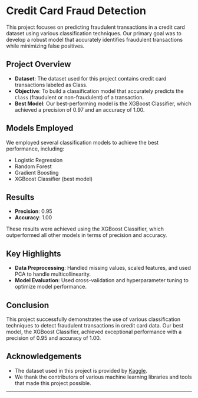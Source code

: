
# Credit Card Fraud Detection

This project focuses on predicting fraudulent transactions in a credit card dataset using various classification techniques. Our primary goal was to develop a robust model that accurately identifies fraudulent transactions while minimizing false positives.

## Project Overview

- **Dataset**: The dataset used for this project contains credit card transactions labeled as Class.
- **Objective**: To build a classification model that accurately predicts the `Class` (fraudulent or non-fraudulent) of a transaction.
- **Best Model**: Our best-performing model is the XGBoost Classifier, which achieved a precision of 0.97 and an accuracy of 1.00.

## Models Employed

We employed several classification models to achieve the best performance, including:

- Logistic Regression
- Random Forest
- Gradient Boosting
- XGBoost Classifier (best model)

## Results

- **Precision**: 0.95
- **Accuracy**: 1.00

These results were achieved using the XGBoost Classifier, which outperformed all other models in terms of precision and accuracy.

## Key Highlights

- **Data Preprocessing**: Handled missing values, scaled features, and used PCA to handle multicollinearity.
- **Model Evaluation**: Used cross-validation and hyperparameter tuning to optimize model performance.

## Conclusion

This project successfully demonstrates the use of various classification techniques to detect fraudulent transactions in credit card data. Our best model, the XGBoost Classifier, achieved exceptional performance with a precision of 0.95 and accuracy of 1.00.

## Acknowledgements

- The dataset used in this project is provided by [Kaggle](https://www.kaggle.com/mlg-ulb/creditcardfraud).
- We thank the contributors of various machine learning libraries and tools that made this project possible.

---
